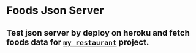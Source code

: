# Foods Json Server 

## Test json server by deploy on heroku and fetch foods data for [`my_restaurant`](https://github.com/a-hussien/my_restaurant) project.


